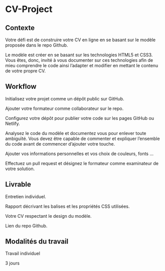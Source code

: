 # CV-Project
## Contexte
Votre défi est de construire votre CV en ligne en se basant sur le modèle proposée dans le repo Github.

Le modèle est créer en se basant sur les technologies HTML5 et CSS3. Vous êtes, donc, invité à vous documenter sur ces technologies afin de mieu comprendre le code ainsi l’adapter et modifier en mettant le contenu de votre propre CV.

## Workflow
Initialisez votre projet comme un dépôt public sur GitHub. 

Ajouter votre formateur comme collaborateur sur le repo.

Configurez votre dépôt pour publier votre code sur les pages GitHub ou Netlify.

Analysez le code du modèle et documentez vous pour enlever toute ambiguïté. Vous devez être capable de commenter et expliquer l’ensemble du code avant de commencer d’ajouter votre touche.

Ajouter vos informations personnelles et vos choix de couleurs, fonts …

Effectuez un pull request et désignez le formateur comme examinateur de votre solution. 
    
## Livrable
Entretien individuel.

Rapport décrivant les balises et les propriétés CSS utilisées.

Votre CV respectant le design du modèle.

Lien du repo Github.

## Modalités du travail
Travail individuel

3 jours
